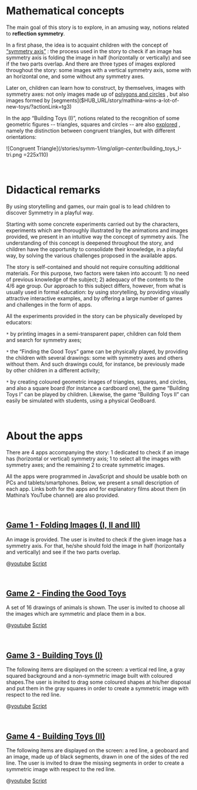 # Mathematical concepts

The main goal of this story is to explore, in an amusing way, notions related to **reflection symmetry**.

In a first phase, the idea is to acquaint children with the concept of
[“symmetry axis”]($HUB_URL/story/mathina-wins-a-lot-of-new-toys/?actionLink=tg1)
: the process used in the story to check if an image has symmetry axis is folding the image in half (horizontally or vertically) and see if the two parts overlap. And there are three types of images explored throughout the story: some images with a vertical symmetry axis, some with an horizontal one, and some without any symmetry axes.

Later on, children can learn how to construct, by themselves, images with symmetry axes: not only images made up of 
[polygons and circles]($HUB_URL/story/mathina-wins-a-lot-of-new-toys/?actionLink=tg2)
, but also images formed by 
[segments]($HUB_URL/story/mathina-wins-a-lot-of-new-toys/?actionLink=tg3)

In the app “Building Toys (I)”, notions related to the recognition of some geometric figures -- triangles, squares and circles -- are also 
[explored]($HUB_URL/story/mathina-wins-a-lot-of-new-toys/?actionLink=tg2)
, namely the distinction between congruent triangles, but with different orientations:

![Congruent Triangle](/stories/symm-1/img/_align-center_/building_toys_I-tri.png =225x110)

&nbsp;

# Didactical remarks

By using storytelling and games, our main goal is to lead children to discover Symmetry in a playful way.

Starting with some concrete experiments carried out by the characters, experiments which are thoroughly illustrated by the animations and images provided, we present in an intuitive way the concept of symmetry axis. The understanding of this concept is deepened throughout the story, and children have the opportunity to consolidate their knowledge, in a playful way, by solving the various challenges proposed in the available apps.

The story is self-contained and should not require consulting additional materials. For this purpose, two factors were taken into account: 1) no need of previous knowledge of the subject; 2) adequacy of the contents to the 4/6 age group. Our approach to this subject differs, however, from what is usually used in formal education: by using storytelling, by providing visually attractive interactive examples, and by offering a large number of games and challenges in the form of apps.

All the experiments provided in the story can be physically developed by educators:

`*` by printing images in a semi-transparent paper, children can fold them and search for symmetry axes;

`*` the “Finding the Good Toys” game can be physically played, by providing the children with several drawings: some with symmetry axes and others without them. And such drawings could, for instance, be previously made by other children in a different activity;

`*` by creating coloured geometric images of triangles, squares, and circles, and also a square board (for instance a cardboard one), the game “Building Toys I” can be played by children. Likewise, the game “Building Toys II” can easily be simulated with students, using a physical GeoBoard.

&nbsp;

# About the apps

There are 4 apps accompanying the story: 1 dedicated to check if an image has (horizontal or vertical) symmetry axis; 1 to select all the images with symmetry axes; and the remaining 2 to create symmetric images.

All the apps were programmed in JavaScript and should be usable both on PCs and tablets/smartphones.
Below, we present a small description of each app. Links both for the apps and for explanatory films about them (in Mathina’s YouTube channel) are also provided. 

&nbsp;

## [Game 1 - Folding Images (I, II and III)]($HUB_URL/story/mathina-wins-a-lot-of-new-toys/?actionLink=tg1)

An image is provided. The user is invited to check if the given image has a symmetry axis. For that, he/she should fold the image in half (horizontally and vertically) and see if the two parts overlap.

@[youtube](Dm1r2igNWPs?_align-center_)
[Script](/stories/symm-1/transcripts/Script1.pdf)

&nbsp;

## [Game 2 - Finding the Good Toys]($HUB_URL/story/mathina-wins-a-lot-of-new-toys/?actionLink=tg4)

A set of 16 drawings of animals is shown. The user is invited to choose all the images which are symmetric and place them in a box.

@[youtube](Tbhnd5IwoBs?_align-center_)
[Script](/stories/symm-1/transcripts/Script1.pdf)

&nbsp;

## [Game 3 - Building Toys (I)]($HUB_URL/story/mathina-wins-a-lot-of-new-toys/?actionLink=tg2)

The following items are displayed on the screen: a vertical red line, a gray squared background and a non-symmetric image built with coloured shapes.The user is invited to drag some coloured shapes at his/her disposal and put them in the gray squares in order to create a symmetric image with respect to the red line.

@[youtube](1Og0JeyURHs?_align-center_)
[Script](/stories/symm-1/transcripts/Script1.pdf)

&nbsp;

## [Game 4 - Building Toys (II)]($HUB_URL/story/mathina-wins-a-lot-of-new-toys/?actionLink=tg3)

The following items are displayed on the screen: a red line, a geoboard and an image, made up of black segments, drawn in one of the sides of the red line. The user is invited to draw the missing segments in order to create a symmetric image with respect to the red line.

@[youtube](0G862XD2Xzk?_align-center_)
[Script](/stories/symm-1/transcripts/Script1.pdf)
